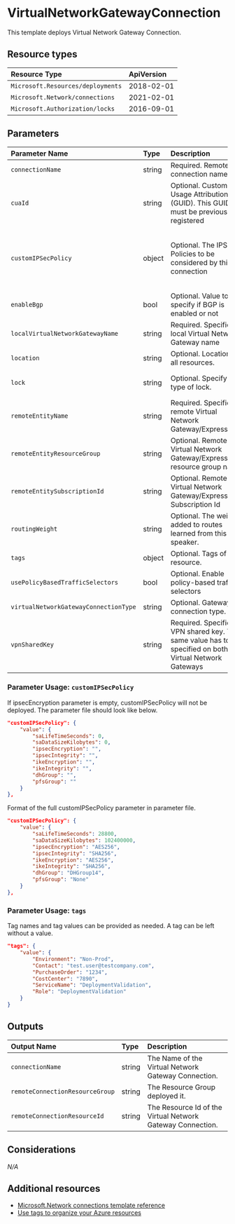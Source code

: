 # VirtualNetworkGatewayConnection

This template deploys Virtual Network Gateway Connection.


## Resource types

|Resource Type|ApiVersion|
|:--|:--|
|`Microsoft.Resources/deployments`|2018-02-01|
|`Microsoft.Network/connections`|2021-02-01|
|`Microsoft.Authorization/locks`|2016-09-01|

## Parameters

| Parameter Name | Type | Description | DefaultValue | Possible values |
| :-- | :-- | :-- | :-- | :-- |
| `connectionName` | string | Required. Remote connection name |  |  |
| `cuaId` | string | Optional. Customer Usage Attribution id (GUID). This GUID must be previously registered |  |  |
| `customIPSecPolicy` | object | Optional. The IPSec Policies to be considered by this connection | @{saLifeTimeSeconds=0; saDataSizeKilobytes=0; ipsecEncryption=; ipsecIntegrity=; ikeEncryption=; ikeIntegrity=; dhGroup=; pfsGroup=} |  |
| `enableBgp` | bool | Optional. Value to specify if BGP is enabled or not | False |  |
| `localVirtualNetworkGatewayName` | string | Required. Specifies the local Virtual Network Gateway name |  |  |
| `location` | string | Optional. Location for all resources. | [resourceGroup().location] |  |
| `lock` | string | Optional. Specify the type of lock. | 'NotSpecified' | 'CanNotDelete', 'NotSpecified', 'ReadOnly' |
| `remoteEntityName` | string | Required. Specifies the remote Virtual Network Gateway/ExpressRoute |  |  |
| `remoteEntityResourceGroup` | string | Optional. Remote Virtual Network Gateway/ExpressRoute resource group name |  |  |
| `remoteEntitySubscriptionId` | string | Optional. Remote Virtual Network Gateway/ExpressRoute Subscription Id |  |  |
| `routingWeight` | string | Optional. The weight added to routes learned from this BGP speaker. |  | |
| `tags` | object | Optional. Tags of the resource. |  |  |
| `usePolicyBasedTrafficSelectors` | bool | Optional. Enable policy-based traffic selectors | False | |
| `virtualNetworkGatewayConnectionType` | string | Optional. Gateway connection type. | Ipsec | System.Object[] |
| `vpnSharedKey` | string | Required. Specifies a VPN shared key. The same value has to be specified on both Virtual Network Gateways |  |  |

### Parameter Usage: `customIPSecPolicy`

If ipsecEncryption parameter is empty, customIPSecPolicy will not be deployed. The parameter file should look like below.

```json
"customIPSecPolicy": {
    "value": {
        "saLifeTimeSeconds": 0,
        "saDataSizeKilobytes": 0,
        "ipsecEncryption": "",
        "ipsecIntegrity": "",
        "ikeEncryption": "",
        "ikeIntegrity": "",
        "dhGroup": "",
        "pfsGroup": ""
    }
},
```

Format of the full customIPSecPolicy parameter in parameter file.

```json
"customIPSecPolicy": {
    "value": {
        "saLifeTimeSeconds": 28800,
        "saDataSizeKilobytes": 102400000,
        "ipsecEncryption": "AES256",
        "ipsecIntegrity": "SHA256",
        "ikeEncryption": "AES256",
        "ikeIntegrity": "SHA256",
        "dhGroup": "DHGroup14",
        "pfsGroup": "None"
    }
},
```

### Parameter Usage: `tags`

Tag names and tag values can be provided as needed. A tag can be left without a value.

```json
"tags": {
    "value": {
        "Environment": "Non-Prod",
        "Contact": "test.user@testcompany.com",
        "PurchaseOrder": "1234",
        "CostCenter": "7890",
        "ServiceName": "DeploymentValidation",
        "Role": "DeploymentValidation"
    }
}
```

## Outputs

| Output Name | Type | Description |
| :-- | :-- | :-- |
| `connectionName` | string | The Name of the Virtual Network Gateway Connection. |
| `remoteConnectionResourceGroup` | string | The Resource Group deployed it. |
| `remoteConnectionResourceId` | string | The Resource Id of the Virtual Network Gateway Connection. |

## Considerations

*N/A*

## Additional resources

- [Microsoft.Network connections template reference](https://docs.microsoft.com/en-us/azure/templates/microsoft.network/2021-02-01/connections)
- [Use tags to organize your Azure resources](https://docs.microsoft.com/en-us/azure/azure-resource-manager/resource-group-using-tags)
